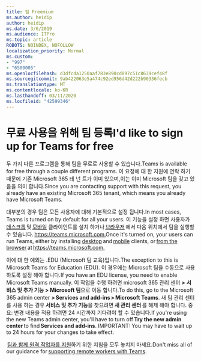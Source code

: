 ```yaml
---
title: 팀 Freemium
ms.author: heidip
author: heidip
ms.date: 3/6/2019
ms.audience: ITPro
ms.topic: article
ROBOTS: NOINDEX, NOFOLLOW
localization_priority: Normal
ms.custom:
- "997"
- "6500005"
ms.openlocfilehash: d3dfcda1250aaf783e890cd897c51c8639cef48f
ms.sourcegitcommit: 9ab422063e5a474c92ed956d42d222b90336fecb
ms.translationtype: MT
ms.contentlocale: ko-KR
ms.lasthandoff: 03/11/2020
ms.locfileid: "42599346"
---
```

# <a name="id-like-to-sign-up-for-teams-for-free"></a><span data-ttu-id="95ed6-102">무료 사용을 위해 팀 등록</span><span class="sxs-lookup"><span data-stu-id="95ed6-102">I'd like to sign up for Teams for free</span></span>

<span data-ttu-id="95ed6-103">두 가지 다른 프로그램을 통해 팀을 무료로 사용할 수 있습니다.</span><span class="sxs-lookup"><span data-stu-id="95ed6-103">Teams is available for free through a couple different programs.</span></span> <span data-ttu-id="95ed6-104">이 요청에 대 한 지원에 연락 하기 때문에 기존 Microsoft 365 테 넌 트가 이미 있으며,이는 이미 Microsoft 팀을 갖고 있음을 의미 합니다.</span><span class="sxs-lookup"><span data-stu-id="95ed6-104">Since you are contacting support with this request, you already have an existing Microsoft 365 tenant, which means you already have Microsoft Teams.</span></span>

<span data-ttu-id="95ed6-105">대부분의 경우 팀은 모든 사용자에 대해 기본적으로 설정 됩니다.</span><span class="sxs-lookup"><span data-stu-id="95ed6-105">In most cases, Teams is turned on by default for all your users.</span></span> <span data-ttu-id="95ed6-106">이 기능을 설정 하면 사용자가 [데스크톱](https://docs.microsoft.com/MicrosoftTeams/get-clients#desktop-client) 및 [모바일](https://docs.microsoft.com/MicrosoftTeams/get-clients#mobile-clients) 클라이언트를 설치 하거나 [브라우저](https://docs.microsoft.com/MicrosoftTeams/get-clients#web-client) 에서 다음 위치에서 팀을 실행할 수 있습니다. <https://teams.microsoft.com.></span><span class="sxs-lookup"><span data-stu-id="95ed6-106">Once it's turned on, your users can run Teams, either by installing [desktop](https://docs.microsoft.com/MicrosoftTeams/get-clients#desktop-client) and [mobile](https://docs.microsoft.com/MicrosoftTeams/get-clients#mobile-clients) clients, or [from the browser](https://docs.microsoft.com/MicrosoftTeams/get-clients#web-client) at <https://teams.microsoft.com.></span></span>

<span data-ttu-id="95ed6-107">이에 대 한 예외는 .EDU (Microsoft 팀 교육)입니다.</span><span class="sxs-lookup"><span data-stu-id="95ed6-107">The exception to this is Microsoft Teams for Education (EDU).</span></span> <span data-ttu-id="95ed6-108">이 경우에는 Microsoft 팀을 수동으로 사용 하도록 설정 해야 합니다.</span><span class="sxs-lookup"><span data-stu-id="95ed6-108">If you have an EDU license, you need to enable Microsoft Teams manually.</span></span> <span data-ttu-id="95ed6-109">이 작업을 수행 하려면 microsoft 365 관리 센터 **> 서비스 및 추가 기능 > Microsoft 팀**으로 이동 합니다.</span><span class="sxs-lookup"><span data-stu-id="95ed6-109">To do this, go to the Microsoft 365 admin center **> Services and add-ins > Microsoft Teams**.</span></span> <span data-ttu-id="95ed6-110">새 팀 관리 센터를 사용 하는 경우 **서비스 및 추가 기능**을 찾으려면 **새 관리 센터** 를 해제 해야 합니다. 중요: 변경 내용을 적용 하려면 24 시간까지 기다려야 할 수 있습니다.</span><span class="sxs-lookup"><span data-stu-id="95ed6-110">If you're using the new Teams admin center, you'll have to turn off **Try the new admin center** to find **Services and add-ins**. IMPORTANT: You may have to wait up to 24 hours for your changes to take effect.</span></span>

<span data-ttu-id="95ed6-111"> [팀과 함께 원격 작업자를 지원](https://docs.microsoft.com/MicrosoftTeams/support-remote-work-with-teams)하기 위한 지침을 모두 놓치지 마세요.</span><span class="sxs-lookup"><span data-stu-id="95ed6-111">Don't miss all of our guidance for [supporting remote workers with Teams](https://docs.microsoft.com/MicrosoftTeams/support-remote-work-with-teams).</span></span>
